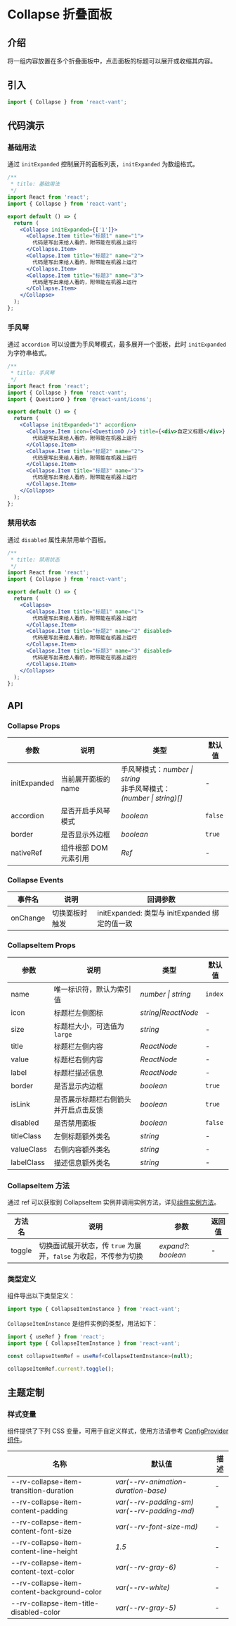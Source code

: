 # Collapse 折叠面板

## 介绍

将一组内容放置在多个折叠面板中，点击面板的标题可以展开或收缩其内容。

## 引入

```js
import { Collapse } from 'react-vant';
```

## 代码演示

### 基础用法

通过 `initExpanded` 控制展开的面板列表，`initExpanded` 为数组格式。

```jsx
/**
 * title: 基础用法
 */
import React from 'react';
import { Collapse } from 'react-vant';

export default () => {
  return (
    <Collapse initExpanded={['1']}>
      <Collapse.Item title="标题1" name="1">
        代码是写出来给人看的，附带能在机器上运行
      </Collapse.Item>
      <Collapse.Item title="标题2" name="2">
        代码是写出来给人看的，附带能在机器上运行
      </Collapse.Item>
      <Collapse.Item title="标题3" name="3">
        代码是写出来给人看的，附带能在机器上运行
      </Collapse.Item>
    </Collapse>
  );
};
```

### 手风琴

通过 `accordion` 可以设置为手风琴模式，最多展开一个面板，此时 `initExpanded` 为字符串格式。

```jsx
/**
 * title: 手风琴
 */
import React from 'react';
import { Collapse } from 'react-vant';
import { QuestionO } from '@react-vant/icons';

export default () => {
  return (
    <Collapse initExpanded="1" accordion>
      <Collapse.Item icon={<QuestionO />} title={<div>自定义标题</div>} name="1">
        代码是写出来给人看的，附带能在机器上运行
      </Collapse.Item>
      <Collapse.Item title="标题2" name="2">
        代码是写出来给人看的，附带能在机器上运行
      </Collapse.Item>
      <Collapse.Item title="标题3" name="3">
        代码是写出来给人看的，附带能在机器上运行
      </Collapse.Item>
    </Collapse>
  );
};
```

### 禁用状态

通过 `disabled` 属性来禁用单个面板。

```jsx
/**
 * title: 禁用状态
 */
import React from 'react';
import { Collapse } from 'react-vant';

export default () => {
  return (
    <Collapse>
      <Collapse.Item title="标题1" name="1">
        代码是写出来给人看的，附带能在机器上运行
      </Collapse.Item>
      <Collapse.Item title="标题2" name="2" disabled>
        代码是写出来给人看的，附带能在机器上运行
      </Collapse.Item>
      <Collapse.Item title="标题3" name="3" disabled>
        代码是写出来给人看的，附带能在机器上运行
      </Collapse.Item>
    </Collapse>
  );
};
```

## API

### Collapse Props

| 参数 | 说明 | 类型 | 默认值 |
| --- | --- | --- | --- |
| initExpanded | 当前展开面板的 name | 手风琴模式：_number \| string_<br>非手风琴模式：_(number \| string)[]_ | - |
| accordion | 是否开启手风琴模式 | _boolean_ | `false` |
| border | 是否显示外边框 | _boolean_ | `true` |
| nativeRef | 组件根部 DOM 元素引用 | _Ref_ | - |

### Collapse Events

| 事件名   | 说明           | 回调参数                                       |
| -------- | -------------- | ---------------------------------------------- |
| onChange | 切换面板时触发 | initExpanded: 类型与 initExpanded 绑定的值一致 |

### CollapseItem Props

| 参数 | 说明 | 类型 | 默认值 |
| --- | --- | --- | --- |
| name | 唯一标识符，默认为索引值 | _number \| string_ | `index` |
| icon | 标题栏左侧图标 | _string\|ReactNode_ | - |
| size | 标题栏大小，可选值为 `large` | _string_ | - |
| title | 标题栏左侧内容 | _ReactNode_ | - |
| value | 标题栏右侧内容 | _ReactNode_ | - |
| label | 标题栏描述信息 | _ReactNode_ | - |
| border | 是否显示内边框 | _boolean_ | `true` |
| isLink | 是否展示标题栏右侧箭头并开启点击反馈 | _boolean_ | `true` |
| disabled | 是否禁用面板 | _boolean_ | `false` |
| titleClass | 左侧标题额外类名 | _string_ | - |
| valueClass | 右侧内容额外类名 | _string_ | - |
| labelClass | 描述信息额外类名 | _string_ | - |

### CollapseItem 方法

通过 ref 可以获取到 CollapseItem 实例并调用实例方法，详见[组件实例方法](/guide/advanced-usage)。

| 方法名 | 说明 | 参数 | 返回值 |
| --- | --- | --- | --- |
| toggle | 切换面试展开状态，传 `true` 为展开，`false` 为收起，不传参为切换 | _expand?: boolean_ | - |

### 类型定义

组件导出以下类型定义：

```ts
import type { CollapseItemInstance } from 'react-vant';
```

`CollapseItemInstance` 是组件实例的类型，用法如下：

```ts
import { useRef } from 'react';
import type { CollapseItemInstance } from 'react-vant';

const collapseItemRef = useRef<CollapseItemInstance>(null);

collapseItemRef.current?.toggle();
```

## 主题定制

### 样式变量

组件提供了下列 CSS 变量，可用于自定义样式，使用方法请参考 [ConfigProvider 组件](/components/config-provider)。

| 名称 | 默认值 | 描述 |
| --- | --- | --- |
| --rv-collapse-item-transition-duration | _var(--rv-animation-duration-base)_ | - |
| --rv-collapse-item-content-padding | _var(--rv-padding-sm) var(--rv-padding-md)_ | - |
| --rv-collapse-item-content-font-size | _var(--rv-font-size-md)_ | - |
| --rv-collapse-item-content-line-height | _1.5_ | - |
| --rv-collapse-item-content-text-color | _var(--rv-gray-6)_ | - |
| --rv-collapse-item-content-background-color | _var(--rv-white)_ | - |
| --rv-collapse-item-title-disabled-color | _var(--rv-gray-5)_ | - |

